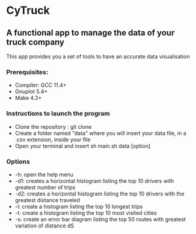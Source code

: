 # CyTruck
## A functional app to manage the data of your truck company
This app provides you a set of tools to have an accurate data visualisation

### Prerequisites:
* Compiler: GCC 11.4+
*  Gnuplot 5.4+
* Make 4.3+
### Instructions to launch the program
* Clone the repository : git clone
* Create a folder named "data" where you will insert your data file, in a .csv extension, inside your file
* Open your terminal and insert sh main.sh data [option]
### Options
* -h: open the help menu
* -d1: creates a horizontal histogram listing the top 10 drivers with greatest number of trips
* -d2: creates a horizontal histogram listing the top 10 drivers with the greatest distance traveled
* -l: create a histogram listing the top 10 longest trips
* -t: create a histogram listing the top 10 most visited cities
* -s: create an error bar diagram listing the top 50 routes with greatest variation of distance dS
